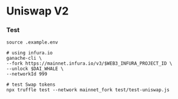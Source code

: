 # Uniswap V2

### Test

```shell
source .example.env

# using infura.io
ganache-cli \
--fork https://mainnet.infura.io/v3/$WEB3_INFURA_PROJECT_ID \
--unlock $DAI_WHALE \
--networkId 999
```

```shell
# test Swap tokens
npx truffle test --network mainnet_fork test/test-uniswap.js
```